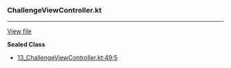 ### ChallengeViewController.kt
---
[View file](files/13_ChallengeViewController.kt)

**Sealed Class**

 - [13_ChallengeViewController.kt:49:5](files/13_ChallengeViewController.kt#L49)
